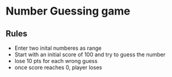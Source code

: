 # Number Guessing game
## Rules
- Enter two inital numberes as range
- Start with an initial score of 100 and try to guess the number
- lose 10 pts for each wrong guess 
- once score reaches 0, player loses
